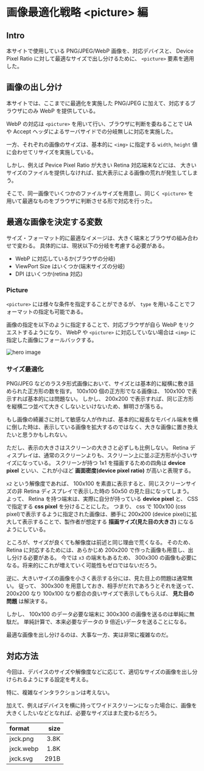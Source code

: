 # 画像最適化戦略 &lt;picture&gt; 編

## Intro

本サイトで使用している PNG/JPEG/WebP 画像を、対応デバイスと、 Device Pixel Ratio に対して最適なサイズで出し分けるために、 `<picture>` 要素を適用した。


## 画像の出し分け

本サイトでは、ここまでに最適化を実施した PNG/JPEG に加えて、対応するブラウザにのみ WebP を提供している。

WebP の対応は `<picture>` を用いて行い、ブラウザに判断を委ねることで UA や Accept ヘッダによるサーバサイドでの分岐無しに対応を実施した。


一方、それぞれの画像のサイズは、基本的に `<img>` に指定する `width`, `height` 値に会わせてリサイズを実施している。

しかし、例えば Pevice Pixel Ratio が大きい Retina 対応端末などには、 大きいサイズのファイルを提供しなければ、拡大表示による画像の荒れが発生してしまう。

そこで、同一画像でいくつかのファイルサイズを用意し、同じく `<picture>` を用いて最適なものをブラウザに判断させる形で対応を行った。


## 最適な画像を決定する変数

サイズ・フォーマット的に最適なイメージは、大きく端末とブラウザの組み合わせで変わる。
具体的には、現状以下の分岐を考慮する必要がある。

- WebP に対応しているか(ブラウザの分岐)
- ViewPort Size はいくつか(端末サイズの分岐)
- DPI はいくつか(retina 対応)


### Picture

`<picture>` には様々な条件を指定することができるが、 `type` を用いることでフォーマットの指定も可能である。

画像の指定を以下のように指定することで、対応ブラウザが自ら WebP をリクエストするようになり、 WebP や `<picture>` に対応していない場合は `<img>` に指定した画像にフォールバックする。

<picture>
  <source type=image/webp srcset=hero-image.webp>
  <img src=hero-image.png alt="hero image">
</picture>


### サイズ最適化

PNG/JPEG などのラスタ形式画像において、サイズとは基本的に縦横に敷き詰められた正方形の数を指す。
100x100 個の正方形でなる画像は、 100x100 で表示すれば基本的には問題ない。
しかし、 200x200 で表示すれば、同じ正方形を縦横二つ並べて大きくしないといけないため、鮮明さが落ちる。

もし画像の綺麗さに対して敏感な人が作れば、基本的に縦長なモバイル端末を横に倒した時は、表示している画像を拡大するのではなく、大きな画像に置き換えたいと思うかもしれない。

ただし、表示の大きさはスクリーンの大きさと必ずしも比例しない。
Retina ディスプレイは、通常のスクリーンよりも、スクリーン上に並ぶ正方形が小さいサイズになっている。
スクリーンが持つ 1x1 を描画するための四角は **device pixel** といい、これが小ほど **画面密度(device pixel ratio)** が高いと表現する。

`x2` という解像度であれば、 100x100 を素直に表示すると、同じスクリーンサイズの非 Retina ディスプレイで表示した時の 50x50 の見た目になってしまう。
よって、 Retina を持つ端末は、実際に自分が持っている **device pixel** と、 CSS で指定する **css pixel** を分けることにした。
つまり、 css で 100x100 (css pixel)で表示するように指定された画像は、勝手に 200x200 (device pixel)に拡大して表示することで、製作者が想定する **描画サイズ(見た目の大きさ)** になるようにしている。

ところが、サイズが良くても解像度は前述と同じ理由で荒くなる。
そのため、 Retina に対応するためには、あらかじめ 200x200 で作った画像も用意し、出し分ける必要がある。
今では `x3` の端末もあるため、 300x300 の画像も必要になる。将来的にこれが増えていく可能性もゼロではないだろう。

逆に、大きいサイズの画像を小さく表示する分には、見た目上の問題は通常無い。
従って、 300x300 を用意しておき、相手がだれであろうとそれを送って、 200x200 なり 100x100 なり都合の良いサイズで表示してもらえば、 **見た目の問題** は解決する。

しかし、 100x100 のデータ必要な端末に 300x300 の画像を送るのは単純に無駄だ。
単純計算で、本来必要なデータの 9 倍近いデータを送ることになる。

最適な画像を出し分けるのは、大事な一方、実は非常に複雑なのだ。


## 対応方法

今回は、デバイスのサイズや解像度などに応じて、適切なサイズの画像を出し分けられるようにする設定を考える。

特に、複雑なインタラクションは考えない。




加えて、例えばデバイスを横に持ってワイドスクリーンになった場合に、画像を大きくしたいなどとなれば、必要なサイズはまた変わるだろう。








|    format |   size |
|:----------|-------:|
| jxck.png  |   3.8K |
| jxck.webp |   1.8K |
| jxck.svg  |   291B |

